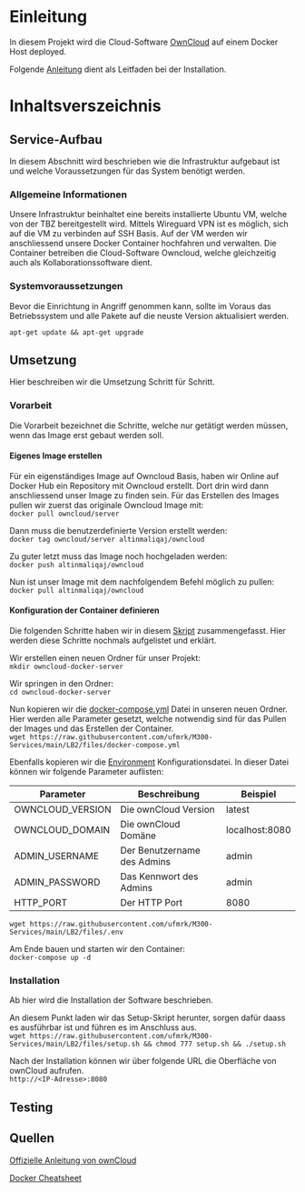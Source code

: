 # Einleitung
In diesem Projekt wird die Cloud-Software [OwnCloud](https://owncloud.com/) auf einem Docker Host deployed.

Folgende [Anleitung](https://doc.owncloud.com/server/next/admin_manual/installation/docker/#docker-compose) dient als Leitfaden bei der Installation.

# Inhaltsverszeichnis


## Service-Aufbau
In diesem Abschnitt wird beschrieben wie die Infrastruktur aufgebaut ist und welche Voraussetzungen für das System benötigt werden.

### Allgemeine Informationen
Unsere Infrastruktur beinhaltet eine bereits installierte Ubuntu VM, welche von der TBZ bereitgestellt wird. Mittels Wireguard VPN ist es möglich, sich auf die VM zu verbinden auf SSH Basis. Auf der VM werden wir anschliessend unsere Docker Container hochfahren und verwalten. Die Container betreiben die Cloud-Software Owncloud, welche gleichzeitig auch als Kollaborationssoftware dient.

### Systemvoraussetzungen
Bevor die Einrichtung in Angriff genommen kann, sollte im Voraus das Betriebssystem und alle Pakete auf die neuste Version aktualisiert werden.

`apt-get update && apt-get upgrade`

## Umsetzung
Hier beschreiben wir die Umsetzung Schritt für Schritt.

### Vorarbeit
Die Vorarbeit bezeichnet die Schritte, welche nur getätigt werden müssen, wenn das Image erst gebaut werden soll.

#### Eigenes Image erstellen
Für ein eigenständiges Image auf Owncloud Basis, haben wir Online auf Docker Hub ein Repository mit Owncloud erstellt. Dort drin wird dann anschliessend unser Image zu finden sein. Für das Erstellen des Images pullen wir zuerst das originale Owncloud Image mit:<br>
`docker pull owncloud/server`

Dann muss die benutzerdefinierte Version erstellt werden:<br>
`docker tag owncloud/server altinmaliqaj/owncloud`

Zu guter letzt muss das Image noch hochgeladen werden:<br>
`docker push altinmaliqaj/owncloud`

Nun ist unser Image mit dem nachfolgendem Befehl möglich zu pullen:<br>
`docker pull altinmaliqaj/owncloud`

#### Konfiguration der Container definieren
Die folgenden Schritte haben wir in diesem [Skript](/LB2/files/setup.sh) zusammengefasst. Hier werden diese Schritte nochmals aufgelistet und erklärt.

Wir erstellen einen neuen Ordner für unser Projekt:<br>
`mkdir owncloud-docker-server`

Wir springen in den Ordner:<br>
`cd owncloud-docker-server`

Nun kopieren wir die [docker-compose.yml](/LB2/files/docker-compose.yml) Datei in unseren neuen Ordner. Hier werden alle Parameter gesetzt, welche notwendig sind für das Pullen der Images und das Erstellen der Container.<br>
`wget https://raw.githubusercontent.com/ufmrk/M300-Services/main/LB2/files/docker-compose.yml`

Ebenfalls kopieren wir die [Environment](/LB2/files/.env) Konfigurationsdatei. In dieser Datei können wir folgende Parameter auflisten:

| Parameter | Beschreibung | Beispiel |
| --------- | ------------ | -------- |
| OWNCLOUD_VERSION | Die ownCloud Version | latest |
| OWNCLOUD_DOMAIN | Die ownCloud Domäne | localhost:8080 |
| ADMIN_USERNAME | Der Benutzername des Admins | admin |
| ADMIN_PASSWORD | Das Kennwort des Admins | admin |
| HTTP_PORT | Der HTTP Port | 8080 |

`wget https://raw.githubusercontent.com/ufmrk/M300-Services/main/LB2/files/.env`

Am Ende bauen und starten wir den Container:<br>
`docker-compose up -d`

### Installation
Ab hier wird die Installation der Software beschrieben.

An diesem Punkt laden wir das Setup-Skript herunter, sorgen dafür daass es ausführbar ist und führen es im Anschluss aus.<br>
`wget https://raw.githubusercontent.com/ufmrk/M300-Services/main/LB2/files/setup.sh && chmod 777 setup.sh && ./setup.sh`

Nach der Installation können wir über folgende URL die Oberfläche von ownCloud aufrufen.<br>
`http://<IP-Adresse>:8080`

## Testing


## Quellen
[Offizielle Anleitung von ownCloud](https://doc.owncloud.com/server/next/admin_manual/installation/docker/)

[Docker Cheatsheet](https://www.docker.com/wp-content/uploads/2022/03/docker-cheat-sheet.pdf) 
